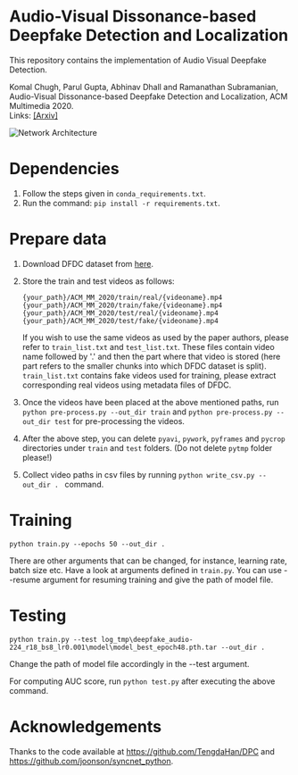 # Audio-Visual Dissonance-based Deepfake Detection and Localization
This repository contains the implementation of Audio Visual Deepfake Detection.  
  
Komal Chugh, Parul Gupta, Abhinav Dhall and Ramanathan Subramanian, Audio-Visual Dissonance-based Deepfake Detection and Localization, ACM Multimedia 2020.  
Links: [[Arxiv]](https://arxiv.org/pdf/2005.14405.pdf) 

![Network Architecture](https://github.com/abhinavdhall/deepfake/blob/main/ACM_MM_2020/network_architecture.PNG)
  
# Dependencies
1) Follow the steps given in `conda_requirements.txt`.  
2) Run the command: `pip install -r requirements.txt`.  
  
# Prepare data
1) Download DFDC dataset from [here](https://www.kaggle.com/c/deepfake-detection-challenge/data). 
  
2) Store the train and test videos as follows:  

   ```
   {your_path}/ACM_MM_2020/train/real/{videoname}.mp4  
   {your_path}/ACM_MM_2020/train/fake/{videoname}.mp4  
   {your_path}/ACM_MM_2020/test/real/{videoname}.mp4  
   {your_path}/ACM_MM_2020/test/fake/{videoname}.mp4
   ```
  
   If you wish to use the same videos as used by the paper authors, please refer to `train_list.txt` and `test_list.txt`. These files contain video name followed by '.' and then the part where that video is stored (here part refers to the smaller chunks into which DFDC dataset is split). `train_list.txt` contains fake videos used for training, please extract corresponding real videos using metadata files of DFDC.  
  
3) Once the videos have been placed at the above mentioned paths, run `python pre-process.py --out_dir train` and `python pre-process.py --out_dir test` for pre-processing the videos.  
  
4) After the above step, you can delete `pyavi`, `pywork`, `pyframes` and `pycrop` directories under `train` and `test` folders. (Do not delete `pytmp` folder please!)  
  
5) Collect video paths in csv files by running `python write_csv.py --out_dir . ` command.  
  
# Training
```
python train.py --epochs 50 --out_dir .
```
There are other arguments that can be changed, for instance, learning rate, batch size etc. Have a look at arguments defined in `train.py`. You can use --resume argument for resuming training and give the path of model file.  
  
# Testing
```
python train.py --test log_tmp\deepfake_audio-224_r18_bs8_lr0.001\model\model_best_epoch48.pth.tar --out_dir .
```
Change the path of model file accordingly in the --test argument.  
  
For computing AUC score, run `python test.py` after executing the above command.  
  
# Acknowledgements
Thanks to the code available at https://github.com/TengdaHan/DPC and https://github.com/joonson/syncnet_python.  
  



